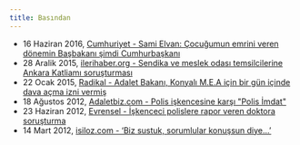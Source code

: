 ```yaml
---
title: Basından
---
```


- 16 Haziran 2016, [Cumhuriyet - Sami Elvan: Çocuğumun emrini veren dönemin Başbakanı şimdi Cumhurbaşkanı][3]
- 28 Aralik 2015, [ilerihaber.org - Sendika ve meslek odası temsilcilerine Ankara Katliamı soruşturması][6]
- 22 Ocak 2015, [Radikal - Adalet Bakanı, Konyalı M.E.A için bir gün içinde dava açma izni vermiş][4]
- 18 Ağustos 2012, [Adaletbiz.com - Polis işkencesine karşı "Polis İmdat"][2]
- 23 Haziran 2012, [Evrensel - İşkenceci polislere rapor veren doktora soruşturma][1]
- 14 Mart 2012, [isiloz.com - ‘Biz sustuk, sorumlular konuşsun diye…’][5]


[1]: https://www.evrensel.net/haber/31422/iskenceci-polislere-rapor-veren-doktora-sorusturma
[2]: https://www.adaletbiz.com/ceza-hukuku/polis-iskencesine-karsi-polis-imdat-h4591.html
[3]: http://www.cumhuriyet.com.tr/haber/turkiye/552234/sami-elvan-cocugumun-emrini-veren-donemin-basbakani-simdi-cumhurbaskani.html
[4]: http://www.radikal.com.tr/turkiye/adalet-bakani-konyali-m-e-a-icin-bir-gun-icinde-dava-acma-izni-vermis-1277894/
[5]: http://isiloz.com/2012/03/biz-sustuk-sorumlular-konussun-diye/
[6]: https://ilerihaber.org/icerik/sendika-ve-meslek-odasi-temsilcilerine-ankara-katliami-sorusturmasi-27791.html
